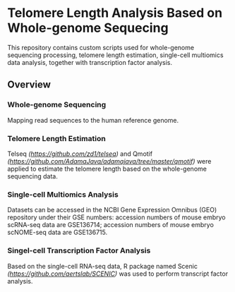 # Telomere Length Analysis Based on Whole-genome Sequecing

This repository contains custom scripts used for whole-genome sequencing processing, telomere length estimation, single-cell multiomics data analysis, together with transcription factor analysis.

## Overview

### Whole-genome Sequencing 
Mapping read sequences to the human reference genome.

### Telomere Length Estimation
Telseq *(https://github.com/zd1/telseq)* and Qmotif *(https://github.com/AdamaJava/adamajava/tree/master/qmotif)* were applied to estimate the telomere length based on the whole-genome sequencing data.

### Single-cell Multiomics Analysis
Datasets can be accessed in the NCBI Gene Expression Omnibus (GEO) repository under their GSE numbers: accession numbers of mouse embryo scRNA-seq data are GSE136714; accession numbers of mouse embryo scNOME-seq data are GSE136715.

### Singel-cell Transcription Factor Analysis
Based on the single-cell RNA-seq data, R package named Scenic *(https://github.com/aertslab/SCENIC)* was used to perform transcript factor analysis.

